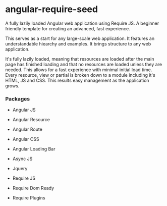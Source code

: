 # angular-require-seed

A fully lazily loaded Angular web application using Require JS. A beginner friendly template for creating an advanced, fast experience.

This serves as a start for any large-scale web application. It features an understandable hiearchy and examples. It brings structure to any web application.

It's fully lazily loaded, meaning that resources are loaded after the main page has finished loading and that no resources are loaded unless they are needed. This allows for a fast experience with minimal initial load time. Every resource, view or partial is broken down to a module including it's HTML, JS and CSS. This results easy management as the application grows.

### Packages


* Angular JS
 * Angular Resource
 * Angular Route

* Angular CSS
* Angular Loading Bar

* Async JS

* Jquery

* Require JS
 * Require Dom Ready
 * Require Plugins
